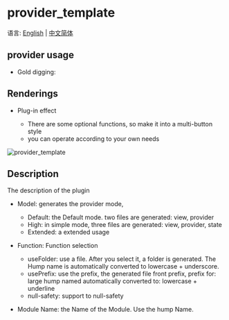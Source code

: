 # provider_template

语言: [English]() | [中文简体]()

## provider usage

- Gold digging: 

## Renderings

- Plug-in effect

   - There are some optional functions, so make it into a multi-button style 
   - you can operate according to your own needs

![provider_template]()

## Description

The description of the plugin

- Model: generates the provider mode,

    - Default: the Default mode. two files are generated: view, provider
    - High: in simple mode, three files are generated: view, provider, state
    - Extended: a extended usage

- Function: Function selection
    - useFolder: use a file. After you select it, a folder is generated. The Hump name is automatically converted to lowercase + underscore.
    - usePrefix: use the prefix, the generated file front prefix, prefix for: large hump named automatically converted to: lowercase + underline
    - null-safety: support to null-safety

- Module Name: the Name of the Module. Use the hump Name.
